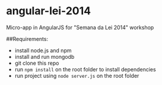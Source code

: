 angular-lei-2014
================

Micro-app in AngularJS for "Semana da Lei 2014" workshop

##Requirements:
- install node.js and npm
- install and run mongodb
- git clone this repo
- run `npm install` on the root folder to install dependencies
- run project using `node server.js` on the root folder
